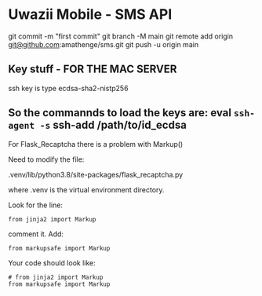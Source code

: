 # Uwazii Mobile - SMS API

git commit -m "first commit"
git branch -M main
git remote add origin git@github.com:amathenge/sms.git
git push -u origin main

Key stuff - FOR THE MAC SERVER
---------------------------------------
ssh key is type ecdsa-sha2-nistp256

So the commannds to load the keys are:
eval `ssh-agent -s`
ssh-add /path/to/id_ecdsa
---------------------------------------

For Flask_Recaptcha there is a problem with Markup()

Need to modify the file:

.venv/lib/python3.8/site-packages/flask_recaptcha.py

where .venv is the virtual environment directory.

Look for the line:

    from jinja2 import Markup

comment it.
Add:

    from markupsafe import Markup

Your code should look like:

    # from jinja2 import Markup
    from markupsafe import Markup
